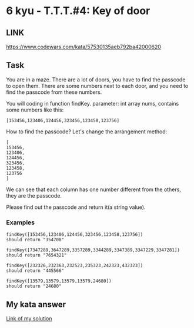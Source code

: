 # 6 kyu - T.T.T.#4: Key of door

## LINK
https://www.codewars.com/kata/57530135aeb792ba42000620

## Task
You are in a maze. There are a lot of doors, you have to find the passcode to open them. There are some numbers next to each door, and you need to find the passcode from these numbers.

You will coding in function findKey. parameter: int array nums, contains some numbers like this:
```
[153456,123406,124456,323456,123458,123756]
```
How to find the passcode? Let's change the arrangement method:
```
[
153456,
123406,
124456,
323456,
123458,
123756
]
```
We can see that each column has one number different from the others, they are the passcode.

Please find out the passcode and return it(a string value).

### Examples
```
findKey([153456,123406,124456,323456,123458,123756])
should return "354708"

findKey([7347289,3647289,3357289,3344289,3347389,3347229,3347281])
should return "7654321"

findKey([232326,232363,232523,235323,242323,432323])
should return "445566"

findKey([13579,13579,13579,13579,24680])
should return "24680"
```

## My kata answer

[Link of my solution](https://www.codewars.com/kata/reviews/670cf8baa1a9843ffb65a6ae/groups/670e7f6ae09976f960ae6510)
